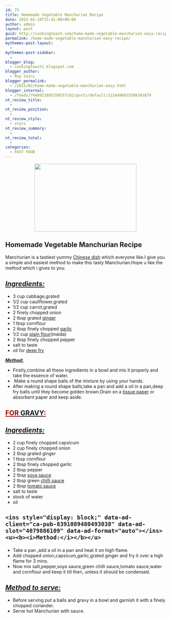 ```yaml
---
id: 73
title: Homemade Vegetable Manchurian Recipe
date: 2015-02-18T15:41:00+00:00
author: admin
layout: post
guid: http://cookingteach.com/home-made-vegetable-manchurian-easy-recipe/
permalink: /home-made-vegetable-manchurian-easy-recipe/
mythemes-post-layout:
  - 
mythemes-post-sidebar:
  - 
blogger_blog:
  - cookingteach1.blogspot.com
blogger_author:
  - Rup Saini
blogger_permalink:
  - /2015/02/home-made-vegetable-manchurian-easy.html
blogger_internal:
  - /feeds/7948921895358557192/posts/default/2216496815509343879
nt_review_title:
  - 
nt_review_position:
  - 
nt_review_style:
  - stars
nt_review_summary:
  - 
nt_review_total:
  - 
categories:
  - FAST FOOD
---
```

<p style="clear: both; text-align: center;">
  <a style="margin-left: 1em; margin-right: 1em;" href="http://3.bp.blogspot.com/-HMdpTUXBoaQ/VOa4ZKUvScI/AAAAAAAAAE0/1brpkW6MLHM/s1600/gobi-manchurian10CniM8J567b.jpg"><img src="http://3.bp.blogspot.com/-HMdpTUXBoaQ/VOa4ZKUvScI/AAAAAAAAAE0/1brpkW6MLHM/s1600/gobi-manchurian10CniM8J567b.jpg" alt="" width="320" height="213" border="0" /></a>
</p>

<h2 dir="ltr" style="text-align: left;">
  Homemade Vegetable Manchurian Recipe
</h2>

<p>
  Manchurian is a tastiest yummy <a class="zem_slink" title="Chinese cuisine" href="http://en.wikipedia.org/wiki/Chinese_cuisine" target="_blank" rel="wikipedia">Chinese dish</a> which everyone like.I give you a simple and easiest method to make this tasty Manchurian.Hope u like the method which i gives to you.
</p>

<h2 style="text-align: left;">
  <i><u>Ingredients:</u></i>
</h2>

<ul style="text-align: left;">
  <li>
    3 cup cabbage,grated
  </li>
  <li>
    1/2 cup cauliflower,grated
  </li>
  <li>
    1/2 cup carrot,grated
  </li>
  <li>
    2 finely chopped onion
  </li>
  <li>
    2 tbsp grated <a class="zem_slink" title="Ginger" href="http://en.wikipedia.org/wiki/Ginger" target="_blank" rel="wikipedia">ginger</a>
  </li>
  <li>
    1 tbsp cornflour
  </li>
  <li>
    2 tbsp finely chopped <a class="zem_slink" title="Garlic" href="http://en.wikipedia.org/wiki/Garlic" target="_blank" rel="wikipedia">garlic</a>
  </li>
  <li>
    1/2 cup <a class="zem_slink" title="Flour" href="http://en.wikipedia.org/wiki/Flour" target="_blank" rel="wikipedia">plain flour</a>(maida)
  </li>
  <li>
    2 tbsp finely chopped pepper
  </li>
  <li>
    salt to taste
  </li>
  <li>
    oil for <a class="zem_slink" title="Deep frying" href="http://en.wikipedia.org/wiki/Deep_frying" target="_blank" rel="wikipedia">deep fry</a>
  </li>
</ul>

<p>
  <u><b><i>Method:</i></b></u>
</p>

<p>
</p>

<p>
  <ul style="text-align: left;">
    <ul style="text-align: left;">
      <!-- post -->
    </ul>
  </ul>
  
  <p>
    <ins style="display: block;" data-ad-client="ca-pub-8391089480493038" data-ad-slot="4079886109" data-ad-format="auto"></ins>
  </p>
  
  <ul style="text-align: left;">
    <li>
      Firstly,combine all these ingredients in a bowl and mix it properly and take the essence of water.
    </li>
    <li>
       Make a round shape balls of the mixture by using your hands.
    </li>
    <li>
      After making a round shape balls,take a pan and add a oil in a pan,deep fry balls until they become golden brown.Drain on a <a class="zem_slink" title="Tissue paper" href="http://en.wikipedia.org/wiki/Tissue_paper" target="_blank" rel="wikipedia">tissue paper</a> or absorbent paper and keep aside.
    </li>
  </ul>
</p>

<p>
  <h2 style="text-align: left;">
    <span style="color: #990000;"><u>FOR <a class="zem_slink" title="Gravy" href="http://en.wikipedia.org/wiki/Gravy" target="_blank" rel="wikipedia">GRAVY</a>:</u></span>
  </h2>
</p>

<p style="text-align: left;">
  <h2 style="text-align: left;">
    <b><i><u>Ingredients:</u></i></b>
  </h2>
</p>

  * 2 cup finely chopped capsicum
  * 2 cup finely chopped onion
  * 2 tbsp grated ginger
  * 1 tbsp cornflour
  * 2 tbsp finely chopped garlic
  * 2 tbsp pepper
  * 2 tbsp <a class="zem_slink" title="Soy sauce" href="http://en.wikipedia.org/wiki/Soy_sauce" target="_blank" rel="wikipedia">soya sauce</a>
  * 2 tbsp green <a class="zem_slink" title="Hot sauce" href="http://en.wikipedia.org/wiki/Hot_sauce" target="_blank" rel="wikipedia">chilli sauce</a>
  * 2 tbsp <a class="zem_slink" title="Tomato sauce" href="http://en.wikipedia.org/wiki/Tomato_sauce" target="_blank" rel="wikipedia">tomato sauce</a>
  * salt to taste
  * stock of water
  * oil

<p>
  <h2 style="text-align: left;">
    <!-- post -->
    
    <ins style="display: block;" data-ad-client="ca-pub-8391089480493038" data-ad-slot="4079886109" data-ad-format="auto"></ins><u><b><i>Method:</i></b></u>
  </h2>
</p>

<p>
  <ul style="text-align: left;">
    <li>
      Take a pan ,add a oil in a pan and heat it on high flame.
    </li>
    <li>
      Add chopped onion,capsicum,garlic,grated ginger and fry it over a high flame for 3 mins.
    </li>
    <li>
      Now mix salt,pepper,soya sauce,green chilli sauce,tomato sauce,water and cornflour and keep it till then, unless it should be condensed.
    </li>
  </ul>
  
  <p>
    <h2 style="text-align: left;">
      <i><u><b>Method to serve:</b></u></i>
    </h2>
  </p>
</p>

<p>
  <ul style="text-align: left;">
    <li>
      Before serving put a balls and gravy in a bowl and garnish it with a finely chopped coriander.
    </li>
    <li>
      Serve hot Manchurian with sauce.
    </li>
  </ul>
</p>

<p>
</p>

<p>
</p>

&nbsp;